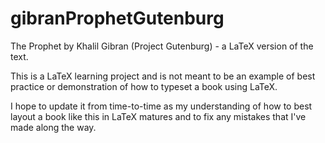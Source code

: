 # gibranProphetGutenburg
The Prophet by Khalil Gibran (Project Gutenburg) - a LaTeX version of the text.

This is a LaTeX learning project and is not meant to be an example of best practice or demonstration of how to typeset a book using LaTeX. 

I hope to update it from time-to-time as my understanding of how to best layout a book like this in LaTeX matures and to fix any mistakes that I've made along the way.


